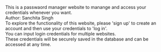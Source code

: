 This is a passwaord manager website to manange and access your credentials whenever you want.<br>
Author: Sanchita Singh <br>
To explore the functionality of this website, please 'sign up' to create an account and then use your credentials to 'log in'. <br>
You can input login credentials for multiple websites. <br>
These credentials will be securely saved in the database and can be accessed at any time. <br>

